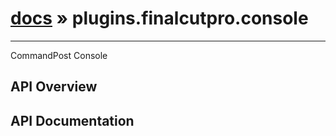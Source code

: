 # [docs](index.md) » plugins.finalcutpro.console
---

CommandPost Console

## API Overview

## API Documentation

